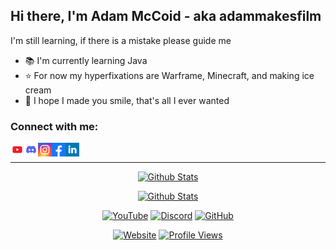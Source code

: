 ## Hi there, I'm Adam McCoid - aka adammakesfilm

I'm still learning, if there is a mistake please guide me

- 📚 I'm currently learning Java
- ⭐️ For now my hyperfixations are Warframe, Minecraft, and making ice cream
- 💙 I hope I made you smile, that's all I ever wanted

### Connect with me:
[<img align="left" width="22" alt="adammakesfilm on YouTube" src="https://raw.githubusercontent.com/edent/SuperTinyIcons/master/images/svg/youtube.svg">](https://www.youtube.com/@adammakesfilm)
[<img align="left" width="22" alt="adammakesfilm on Discord" src="https://raw.githubusercontent.com/edent/SuperTinyIcons/master/images/svg/discord.svg">](https://discord.gg/ZTKht9gyVA)
[<img align="left" width="22" alt="adammakesfilm on Instagram" src="https://raw.githubusercontent.com/edent/SuperTinyIcons/master/images/svg/instagram.svg">](https://www.instagram.com/adammakesfilm2/)
[<img align="left" width="22" alt="adammakesfilm on Facebook" src="https://raw.githubusercontent.com/edent/SuperTinyIcons/master/images/svg/facebook.svg">](https://www.facebook.com/adammakesfilm)
[<img align="left" width="22" alt="adammakesfilm on LinkedIn" src="https://raw.githubusercontent.com/edent/SuperTinyIcons/master/images/svg/linkedin.svg">](https://linkedin.com/in/adammakesfilm)
<br>

---
<p align="center">
    <a href="https://github.com/adammakesfilm"><img width="50%" alt="Github Stats" src="https://github-profile-trophy.vercel.app/?username=adammakesfilm&theme=tokyonight&column=-1&rank=-?&margin-w=15&margin-h=15"></a>
</p>

<p align="center">
    <a href="https://github.com/adammakesfilm"><img width="50%" alt="Github Stats" src="https://github-readme-stats-sigma-five.vercel.app/api?username=adammakesfilm&show_icons=true&theme=tokyonight&"></a>
</p>
<p align="center">
    <a href="https://youtube.com/adammakesfilm?sub_confirmation=1"><img alt="YouTube" src="https://img.shields.io/youtube/channel/subscribers/UCbKordCHefkVhXBwzZvQy1g?label=YouTube&logo=YouTube&style=for-the-badge"></a> 
    <a href="https://discord.gg/ZTKht9gyVA"><img alt="Discord" src="https://img.shields.io/discord/688418406101418020?label=Discord&logo=Discord&style=for-the-badge"></a>
    <a href="https://github.com/adammakesfilm?tab=followers"><img alt="GitHub" src="https://img.shields.io/github/followers/adammakesfilm?label=GitHub&logo=GitHub&style=for-the-badge"></a> 
</p>
<p align="center">  
    <a href="https://linktr.ee/adammakesfilm"><img alt="Website" src="https://img.shields.io/website?down_message=Offline&label=linktr.ee%2Fadammakesfilm&style=flat-square&up_message=Online&url=https%3A%2F%2Flinktr.ee%2Fadammakesfilm"></a>  
    <a href="https://github.com/adammakesfilm"><img alt="Profile Views" src="https://komarev.com/ghpvc/?username=adammakesfilm&style=flat-square"></a>
</p>
